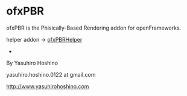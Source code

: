 # ofxPBR

ofxPBR is the Phisically-Based Rendering addon for openFrameworks.

helper addon -> <a href="https://github.com/yasuhirohoshino/ofxPBRHelper" target="_blank">ofxPBRHelper</a>

-

By Yasuhiro Hoshino

yasuhiro.hoshino.0122 at gmail.com

http://www.yasuhirohoshino.com
